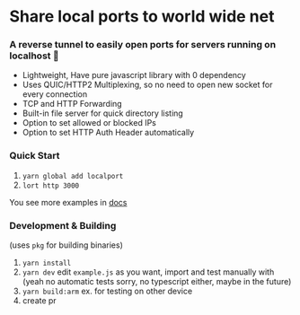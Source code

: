 # Share local ports to world wide net

### A reverse tunnel to easily open ports for servers running on localhost 🚀

- Lightweight, Have pure javascript library with 0 dependency
- Uses QUIC/HTTP2 Multiplexing, so no need to open new socket for every connection
- TCP and HTTP Forwarding
- Built-in file server for quick directory listing
- Option to set allowed or blocked IPs
- Option to set HTTP Auth Header automatically

### Quick Start

1. `yarn global add localport`
2. `lort http 3000`

You see more examples in [docs](https://localport.co/docs)

### Development & Building

(uses `pkg` for building binaries)

1. `yarn install`
2. `yarn dev` edit `example.js` as you want, import and test manually with
   (yeah no automatic tests sorry, no typescript either, maybe in the future)
3. `yarn build:arm` ex. for testing on other device
4. create pr
